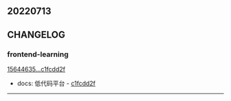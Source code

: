 ## 20220713

## CHANGELOG

### frontend-learning

[15644635...c1fcdd2f](https://github.com/zhbhun/frontend-learning/compare/15644635...c1fcdd2f)

* docs: 低代码平台 - [c1fcdd2f](https://github.com/zhbhun/frontend-learning/commit/c1fcdd2f1692178e9be527bfa6ff0dd074e27372)

---

